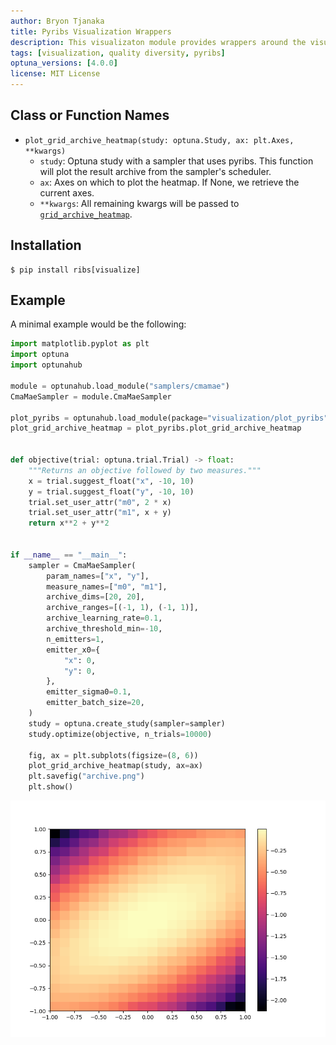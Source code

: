 ```yaml
---
author: Bryon Tjanaka
title: Pyribs Visualization Wrappers
description: This visualizaton module provides wrappers around the visualization functions from pyribs, which is useful for plotting results from CmaMaeSampler.
tags: [visualization, quality diversity, pyribs]
optuna_versions: [4.0.0]
license: MIT License
---
```


## Class or Function Names

- `plot_grid_archive_heatmap(study: optuna.Study, ax: plt.Axes, **kwargs)`
  - `study`: Optuna study with a sampler that uses pyribs. This function will plot the result archive from the sampler's scheduler.
  - `ax`: Axes on which to plot the heatmap. If None, we retrieve the current axes.
  - `**kwargs`: All remaining kwargs will be passed to [`grid_archive_heatmap`](https://docs.pyribs.org/en/stable/api/ribs.visualize.grid_archive_heatmap.html).


## Installation

```shell
$ pip install ribs[visualize]
```

## Example

A minimal example would be the following:

```python
import matplotlib.pyplot as plt
import optuna
import optunahub

module = optunahub.load_module("samplers/cmamae")
CmaMaeSampler = module.CmaMaeSampler

plot_pyribs = optunahub.load_module(package="visualization/plot_pyribs")
plot_grid_archive_heatmap = plot_pyribs.plot_grid_archive_heatmap


def objective(trial: optuna.trial.Trial) -> float:
    """Returns an objective followed by two measures."""
    x = trial.suggest_float("x", -10, 10)
    y = trial.suggest_float("y", -10, 10)
    trial.set_user_attr("m0", 2 * x)
    trial.set_user_attr("m1", x + y)
    return x**2 + y**2


if __name__ == "__main__":
    sampler = CmaMaeSampler(
        param_names=["x", "y"],
        measure_names=["m0", "m1"],
        archive_dims=[20, 20],
        archive_ranges=[(-1, 1), (-1, 1)],
        archive_learning_rate=0.1,
        archive_threshold_min=-10,
        n_emitters=1,
        emitter_x0={
            "x": 0,
            "y": 0,
        },
        emitter_sigma0=0.1,
        emitter_batch_size=20,
    )
    study = optuna.create_study(sampler=sampler)
    study.optimize(objective, n_trials=10000)

    fig, ax = plt.subplots(figsize=(8, 6))
    plot_grid_archive_heatmap(study, ax=ax)
    plt.savefig("archive.png")
    plt.show()
```

![Example of this Plot](images/archive.png)
